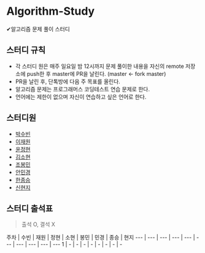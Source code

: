 # Algorithm-Study
✔알고리즘 문제 풀이 스터디 

## 스터디 규칙
- 각 스터디 원은 매주 일요일 밤 12시까지 문제 풀이한 내용을 자신의 remote 저장소에 push한 후 master에 PR을 날린다. (master <- fork master)
- PR을 날린 후, 단톡방에 다음 주 목표를 올린다. 
- 알고리즘 문제는 프로그래머스 코딩테스트 연습 문제로 한다. 
- 언어에는 제한이 없으며 자신이 연습하고 싶은 언어로 한다. 

## 스터디원
- [박수빈](https://github.com/twinklesu)
- [이재원](https://github.com/nani6765)
- [윤정현](https://github.com/hknmtt080914)
- [김소현](https://github.com/sohyun9128)
- [조봉민](https://github.com/BongMinJo)
- [안민경](https://github.com/Kyoungminn)
- [한종승](https://github.com/BellWin98)
- [신현지](https://github.com/gus092)

## 스터디 출석표 

> 출석 O, 결석 X

주차 | 수빈 | 재원 | 정현 | 소현 | 봉민 | 민경 | 종승 | 현지
--- | --- | --- | --- | --- | --- | --- | --- | --- | ---
1 | - | - | - | - | - | - | - | -   
